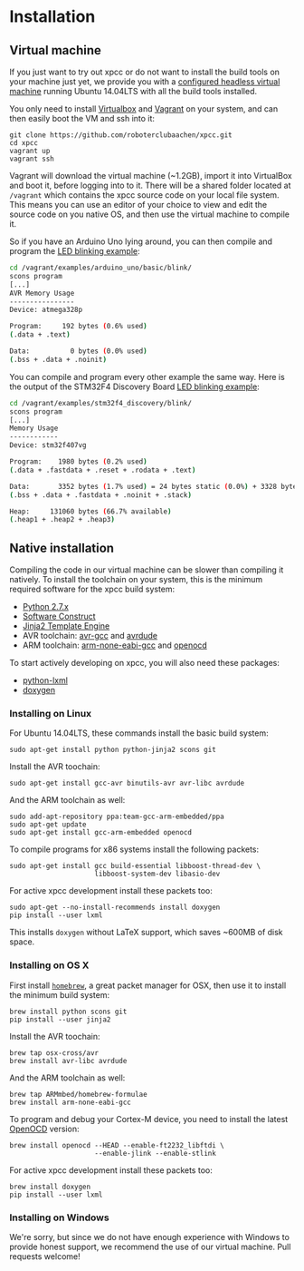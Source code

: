 # Installation

## Virtual machine

If you just want to try out xpcc or do not want to install the build tools on
your machine just yet, we provide you with a [configured headless
virtual machine](https://github.com/roboterclubaachen/rca-vm/) running Ubuntu
14.04LTS with all the build tools installed.

You only need to install [Virtualbox](https://www.virtualbox.org/wiki/Downloads)
and [Vagrant](http://www.vagrantup.com/downloads.html) on your system, and can
then easily boot the VM and ssh into it:

	git clone https://github.com/roboterclubaachen/xpcc.git
	cd xpcc
	vagrant up
	vagrant ssh

Vagrant will download the virtual machine (~1.2GB), import it into VirtualBox
and boot it, before logging into to it. There will be a shared folder located
at `/vagrant` which contains the xpcc source code on your local file system.
This means you can use an editor of your choice to view and edit the source
code on you native OS, and then use the virtual machine to compile it.

So if you have an Arduino Uno lying around, you can then compile and program
the [LED blinking example](https://github.com/roboterclubaachen/xpcc/blob/develop/examples/arduino_uno/basic/blink/main.cpp):
```sh
cd /vagrant/examples/arduino_uno/basic/blink/
scons program
[...]
AVR Memory Usage
----------------
Device: atmega328p

Program:     192 bytes (0.6% used)
(.data + .text)

Data:          0 bytes (0.0% used)
(.bss + .data + .noinit)
```

You can compile and program every other example the same way.
Here is the output of the STM32F4 Discovery Board [LED blinking example](https://github.com/roboterclubaachen/xpcc/blob/develop/examples/stm32f4_discovery/blink/main.cpp):
```sh
cd /vagrant/examples/stm32f4_discovery/blink/
scons program
[...]
Memory Usage
------------
Device: stm32f407vg

Program:    1980 bytes (0.2% used)
(.data + .fastdata + .reset + .rodata + .text)

Data:       3352 bytes (1.7% used) = 24 bytes static (0.0%) + 3328 bytes stack (1.7%)
(.bss + .data + .fastdata + .noinit + .stack)

Heap:     131060 bytes (66.7% available)
(.heap1 + .heap2 + .heap3)
```


## Native installation

Compiling the code in our virtual machine can be slower than compiling it
natively. To install the toolchain on your system, this is the
minimum required software for the xpcc build system:

- [Python 2.7.x](http://www.python.org/)
- [Software Construct](http://www.scons.org/)
- [Jinja2 Template Engine](http://jinja.pocoo.org/)
- AVR toolchain: [avr-gcc](http://www.nongnu.org/avr-libc) and [avrdude](http://www.nongnu.org/avrdude)
- ARM toolchain: [arm-none-eabi-gcc](https://launchpad.net/gcc-arm-embedded) and [openocd](http://openocd.sourceforge.net/)

To start actively developing on xpcc, you will also need these packages:

- [python-lxml](http://lxml.de/)
- [doxygen](http://www.stack.nl/~dimitri/doxygen)


### Installing on Linux

For Ubuntu 14.04LTS, these commands install the basic build system:

	sudo apt-get install python python-jinja2 scons git

Install the AVR toochain:

	sudo apt-get install gcc-avr binutils-avr avr-libc avrdude

And the ARM toolchain as well:

	sudo add-apt-repository ppa:team-gcc-arm-embedded/ppa
	sudo apt-get update
	sudo apt-get install gcc-arm-embedded openocd

To compile programs for x86 systems install the following packets:

	sudo apt-get install gcc build-essential libboost-thread-dev \
	                     libboost-system-dev libasio-dev

For active xpcc development install these packets too:

	sudo apt-get --no-install-recommends install doxygen
	pip install --user lxml

This installs `doxygen` without LaTeX support, which saves ~600MB of disk space.


### Installing on OS X

First install [`homebrew`](http://mxcl.github.com/homebrew/), a great packet
manager for OSX, then use it to install the minimum build system:

	brew install python scons git
	pip install --user jinja2

Install the AVR toochain:

	brew tap osx-cross/avr
	brew install avr-libc avrdude

And the ARM toolchain as well:

	brew tap ARMmbed/homebrew-formulae
	brew install arm-none-eabi-gcc

To program and debug your Cortex-M device, you need to install the latest
[OpenOCD](http://openocd.org) version:

	brew install openocd --HEAD --enable-ft2232_libftdi \
	                     --enable-jlink --enable-stlink

 For active xpcc development install these packets too:

	brew install doxygen
	pip install --user lxml


### Installing on Windows

We're sorry, but since we do not have enough experience with Windows to provide
honest support, we recommend the use of our virtual machine.
Pull requests welcome!

[examples]: https://github.com/roboterclubaachen/xpcc/tree/develop/examples
